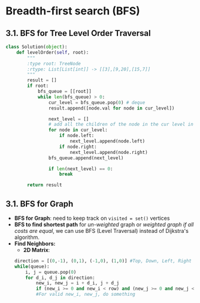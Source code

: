 # Breadth-first search (BFS)

## 3.1. BFS for Tree Level Order Traversal

```Python
class Solution(object):
    def levelOrder(self, root):
        """
        :type root: TreeNode
        :rtype: List[List[int]] -> [[3],[9,20],[15,7]]
        """
        result = []
        if root:
            bfs_queue = [[root]]
            while len(bfs_queue) > 0:
                cur_level = bfs_queue.pop(0) # deque
                result.append([node.val for node in cur_level])

                next_level = []
                # add all the children of the node in the cur level in the queue
                for node in cur_level:
                    if node.left:
                        next_level.append(node.left)
                    if node.right:
                        next_level.append(node.right)
                bfs_queue.append(next_level)

                if len(next_level) == 0:
                    break

        return result
```

## 3.1. BFS for Graph

- **BFS for Graph**: need to keep track on `visited = set()` vertices
- **BFS to find shortest path** for _un-weighted_ graph or _weighted graph if all costs are equal_, we can use BFS (Level Traversal) instead of Dijkstra's algorithm.
- **Find Neighbors:**
  - **2D Matrix**:
  ```Python
  direction = [(0,-1), (0,1), (-1,0), (1,0)] #Top, Down, Left, Right
  while(queue):
      i, j = queue.pop(0)
      for d_i, d_j in direction:
          new_i, new_j = i + d_i, j + d_j
          if (new_i >= 0 and new_i < row) and (new_j >= 0 and new_j < col):
          #For valid new_i, new_j, do something
  ```
